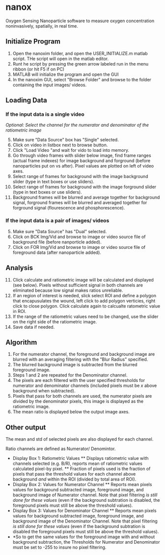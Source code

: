 # nanox
Oxygen Sensing Nanoparticle software to measure oxygen concentration noninvasively, spatially, in real time.


## Initialize Program
1. Open the nanoxim folder, and open the USER_INITIALIZE.m matlab script. THe script will open in the matlab editor.
2. Runt he script by pressing the green arrow labeled run in the menu ribbon (or hit F5 if on PC)
3. MATLAB will initialize the program and open the GUI
4. In the nanoxim GUI, select "Browse Folder" and browse to the folder containing the input images/ videos.


## Loading Data
### If the input data is a single video
*Optional: Select the channel for the numerator and denominator of the ratiometric image*

5. Make sure "Data Source" box has "Single" selected.
6. Click on video in listbox next to browse button.
7. Click "Load Video "and wait for vido to load into memory.
8. Go through video frames with slider below image, find frame ranges (actual frame indexes) for image background and forground (before nanoparticles put on vs after). Pixel values are plotted on left of video axes.
9. Select range of frames for background with the image background slider (type in text boxes or use sliders).
10. Select range of frames for background with the image forground slider (type in text boxes or use sliders).
11. Background frames will be blurred and average together for background signal, forground frames will be blurred and averaged together for forground signal (flourescence and phosphorescence).

### If the input data is a pair of images/ videos
5. Make sure "Data Source" has "Dual" selected.
6. Click on BCK Img/Vid and browse to image or video source file of background file (before nanporticle added).
7. Click on FOR Img/Vid and browse to image or video source file of foreground data (after nanoparticle added).


## Analysis
11. Click calculate and ratiometric image will be calculated and displayed (see below). Pixels without sufficient signal in both channels are eliminated because low signal makes ratios unreliable.
12. If an region of interest is needed, slick select ROI and define a polygon that encapusulates the wound, left click to add polygon verticies, right click to close polygon. Click calculate again to calcualte ratometric value in ROI.
13. If the range of the ratiometric values need to be changed, use the slider on the right side of the ratiometric image.
14. Save data if needed.

## Algorithm
1. For the numerator channel, the foreground and background image are blurred with an averaging filtering with the "Blur Radius" specified.
2. The blurred background image is subtracted from the blurred foreground image.
3. Steps 1 and 2 are repeated for the Denominator channel.
4. The pixels are each filtered with the user specified thresholds for numerator and denominator channels (included pixels must be *x* above background when subtracted).
5. Pixels that pass for both channels are used, the numerator pixels are divided by the denominator pixels, this image is displayed as the ratiometric image.
6. The mean ratio is displayed below the output image axes.


## Other output
The mean and std of selected pixels are also displayed for each channel.

Ratio channels are defined as Numerator/ Denomintor.
* Display Box 1: Ratiometric Values
** Displays ratiometric value with channels selected (e.g. B/R), reports mean of ratiometric values calculated pixel-by pixel.
** Fraction of pixels used is the fraction of pixels that pass the threshold values for each channel above background *and* within the ROI (divided by total area of ROI).
* Display Box 2: Values for Numerator Channel
** Reports mean pixels values for background subtracted image, foreground image, and background image of Numerator channel. Note that pixel filtering *is still done for these values* (even if the background subtration is disabled, the foreground pixels must still be above the threshold values).
* Display Box 3: Values for Denominator Channel
** Reports mean pixels values for background subtracted image, foreground image, and background image of the Denominator Channel. Note that pixel filtering *is still done for these values* (even if the background subtration is disabled the foreground pixels must still be above the threshold values).
* *So to get the same values for the foreground image with and without background subtraction, the Thresholds for Numerator and Denominator must be set to -255 to insure no pixel filtering.



